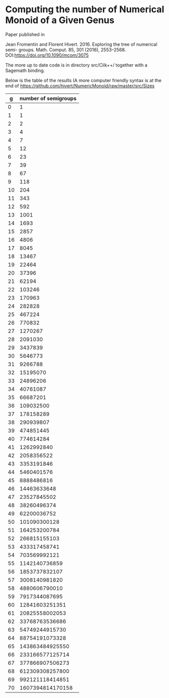 Computing the number of Numerical Monoid of a Given Genus
=========================================================

Paper published in

Jean Fromentin and Florent Hivert. 2016. Exploring the tree of numerical semi-
groups. Math. Comput. 85, 301 (2016), 2553–2568.
DOI:https://doi.org/10.1090/mcom/3075

The more up to date code is in directory src/Cilk++/ together with a Sagemath
binding.

Below is the table of the results (A more computer friendly syntax is at the end of https://github.com/hivert/NumericMonoid/raw/master/src/Sizes

 g | number of semigroups
---|--------------------
 0 | 1
 1 | 1
 2 | 2
 3 | 4
 4 | 7
 5 | 12
 6 | 23
 7 | 39
 8 | 67
 9 | 118
10 | 204
11 | 343
12 | 592
13 | 1001
14 | 1693
15 | 2857
16 | 4806
17 | 8045
18 | 13467
19 | 22464
20 | 37396
21 | 62194
22 | 103246
23 | 170963
24 | 282828
25 | 467224
26 | 770832
27 | 1270267
28 | 2091030
29 | 3437839
30 | 5646773
31 | 9266788
32 | 15195070
33 | 24896206
34 | 40761087
35 | 66687201
36 | 109032500
37 | 178158289
38 | 290939807
39 | 474851445
40 | 774614284
41 | 1262992840
42 | 2058356522
43 | 3353191846
44 | 5460401576
45 | 8888486816
46 | 14463633648
47 | 23527845502
48 | 38260496374
49 | 62200036752
50 | 101090300128
51 | 164253200784
52 | 266815155103
53 | 433317458741
54 | 703569992121
55 | 1142140736859
56 | 1853737832107
57 | 3008140981820
58 | 4880606790010
59 | 7917344087695
60 | 12841603251351
61 | 20825558002053
62 | 33768763536686
63 | 54749244915730
64 | 88754191073328
65 | 143863484925550
66 | 233166577125714
67 | 377866907506273
68 | 612309308257800
69 | 992121118414851
70 | 1607394814170158


